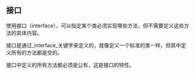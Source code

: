 ## 接口

使用接口（interface），可以指定某个类必须实现哪些方法，但不需要定义这些方法的具体内容。

接口是通过_interface_关键字来定义的，就像定义一个标准的类一样，但其中定义所有的方法都是空的。

接口中定义的所有方法都必须是公有，这是接口的特性。



